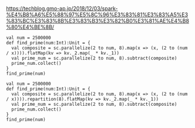 
https://techblog.gmo-ap.jp/2018/12/03/spark-%E4%B8%A6%E5%88%97%E5%8C%96%E3%83%81%E3%83%A5%E3%83%BC%E3%83%8B%E3%83%B3%E3%82%B0%E3%81%AE%E4%B8%80%E4%BE%8B/

```
val num = 2500000
def find_prime(num:Int):Unit = {
  val composite = sc.parallelize(2 to num, 8).map(x => (x, (2 to (num / x)))).flatMap(kv => kv._2.map(_ * kv._1))
  val prime_num = sc.parallelize(2 to num, 8).subtract(composite)
  prime_num.collect()
}
find_prime(num)
```

```
val num = 2500000
def find_prime(num:Int):Unit = {
  val composite = sc.parallelize(2 to num, 8).map(x => (x, (2 to (num / x)))).repartition(8).flatMap(kv => kv._2.map(_ * kv._1))
  val prime_num = sc.parallelize(2 to num, 8).subtract(composite)
  prime_num.collect()
}
find_prime(num)
```

